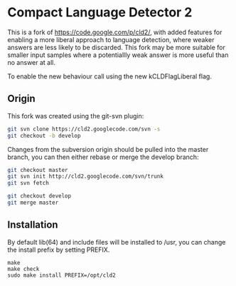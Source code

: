 Compact Language Detector 2
===========================

This is a fork of https://code.google.com/p/cld2/, with added features for enabling a more liberal approach to language detection, where weaker answers are less likely to be discarded. This fork may be more suitable for smaller input samples where a potentiallly weak answer is more useful than no answer at all.

To enable the new behaviour call using the new kCLDFlagLiberal flag.

Origin
------

This fork was created using the git-svn plugin:

``` sh
git svn clone https://cld2.googlecode.com/svn -s
git checkout -b develop
```

Changes from the subversion origin should be pulled into the master branch, you can then either rebase or merge the develop branch:

``` sh
git checkout master
git svn init http://cld2.googlecode.com/svn/trunk
git svn fetch

git checkout develop
git merge master
```

Installation
------------

By default lib(64) and include files will be installed to /usr, you can change the install prefix by setting PREFIX.

```
make
make check
sudo make install PREFIX=/opt/cld2
```
